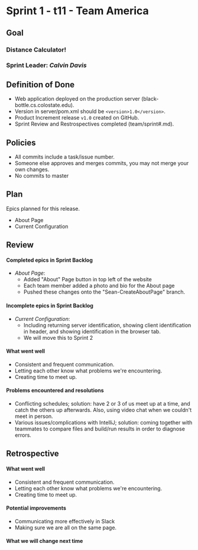 # Sprint 1 - t11 - Team America

## Goal

### Distance Calculator!
### Sprint Leader: *Calvin Davis*

## Definition of Done

* Web application deployed on the production server (black-bottle.cs.colostate.edu).
* Version in server/pom.xml should be `<version>1.0</version>`.
* Product Increment release `v1.0` created on GitHub.
* Sprint Review and Restrospectives completed (team/sprint#.md).

## Policies

* All commits include a task/issue number.
* Someone else approves and merges commits, you may not merge your own changes.
* No commits to master

## Plan

Epics planned for this release.

* About Page
* Current Configuration


## Review

#### Completed epics in Sprint Backlog 
* *About Page*:  
    * Added "About" Page button in top left of the website
    * Each team member added a photo and bio for the About page
    * Pushed these changes onto the "Sean-CreateAboutPage" branch.

#### Incomplete epics in Sprint Backlog 
* *Current Configuration*:
    * Including returning server identification, showing client identification in header, and showing identification in the browser tab.
    * We will move this to Sprint 2

#### What went well
* Consistent and frequent communication.
* Letting each other know what problems we're encountering.
* Creating time to meet up.

#### Problems encountered and resolutions
* Conflicting schedules; solution: have 2 or 3 of us meet up at a time, and catch the others up afterwards. Also, using video chat when we couldn't meet in person.
* Various issues/complications with IntelliJ; solution: coming together with teammates to compare files and build/run results in order to diagnose errors.

## Retrospective

#### What went well
* Consistent and frequent communication.
* Letting each other know what problems we're encountering.
* Creating time to meet up. 

#### Potential improvements
* Communicating more effectively in Slack
* Making sure we are all on the same page.

#### What we will change next time
